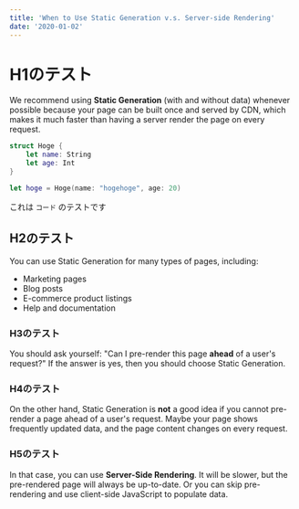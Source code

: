 ```yaml
---
title: 'When to Use Static Generation v.s. Server-side Rendering'
date: '2020-01-02'
---
```

# H1のテスト
We recommend using **Static Generation** (with and without data) whenever possible because your page can be built once and served by CDN, which makes it much faster than having a server render the page on every request.

```swift
struct Hoge {
    let name: String
    let age: Int
}

let hoge = Hoge(name: "hogehoge", age: 20)
```

これは `コード` のテストです

## H2のテスト
You can use Static Generation for many types of pages, including:

- Marketing pages
- Blog posts
- E-commerce product listings
- Help and documentation

### H3のテスト
You should ask yourself: "Can I pre-render this page **ahead** of a user's request?" If the answer is yes, then you should choose Static Generation.

### H4のテスト
On the other hand, Static Generation is **not** a good idea if you cannot pre-render a page ahead of a user's request. Maybe your page shows frequently updated data, and the page content changes on every request.

### H5のテスト
In that case, you can use **Server-Side Rendering**. It will be slower, but the pre-rendered page will always be up-to-date. Or you can skip pre-rendering and use client-side JavaScript to populate data.
